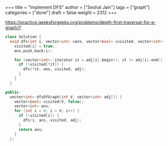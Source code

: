 +++
title = "Implement DFS"
author = ["Seshal Jain"]
tags = ["graph"]
categories = ["done"]
draft = false
weight = 2312
+++

<https://practice.geeksforgeeks.org/problems/depth-first-traversal-for-a-graph/1>

```cpp
class Solution {
  void dfs(int i, vector<int> &ans, vector<bool> &visited, vector<int> adj[]) {
    visited[i] = true;
    ans.push_back(i);

    for (vector<int>::iterator it = adj[i].begin(); it != adj[i].end(); it++) {
      if (!visited[*it]) {
        dfs(*it, ans, visited, adj);
      }
    }
  }

public:
  vector<int> dfsOfGraph(int V, vector<int> adj[]) {
    vector<bool> visited(V, false);
    vector<int> ans;
    for (int i = 0; i < V; i++) {
      if (!visited[i]) {
        dfs(i, ans, visited, adj);
      }
      return ans;
    }
  };
```
